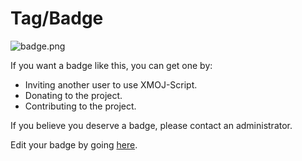 # Tag/Badge

![badge.png](badge.png)

If you want a badge like this, you can get one by:
- Inviting another user to use XMOJ-Script.
- Donating to the project.
- Contributing to the project.

If you believe you deserve a badge, please contact an administrator.

Edit your badge by going [here](https://www.xmoj.tech/modifypage.php).
